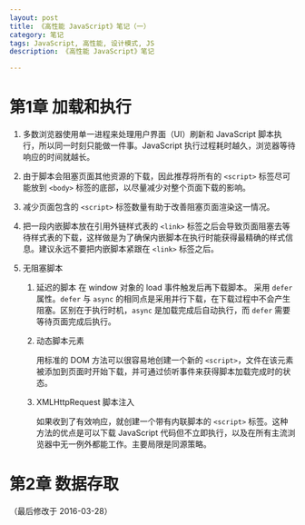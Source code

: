 ```yaml
---
layout: post
title: 《高性能 JavaScript》笔记（一）
category: 笔记
tags: JavaScript, 高性能, 设计模式, JS
description: 《高性能 JavaScript》笔记

---
```


# 第1章 加载和执行

1. 多数浏览器使用单一进程来处理用户界面（UI）刷新和 JavaScript 脚本执行，所以同一时刻只能做一件事。JavaScript 执行过程耗时越久，浏览器等待响应的时间就越长。
2. 由于脚本会阻塞页面其他资源的下载，因此推荐将所有的 `<script>` 标签尽可能放到 `<body>` 标签的底部，以尽量减少对整个页面下载的影响。
3. 减少页面包含的 `<script>` 标签数量有助于改善阻塞页面渲染这一情况。
4. 把一段内嵌脚本放在引用外链样式表的 `<link>` 标签之后会导致页面阻塞去等待样式表的下载，这样做是为了确保内嵌脚本在执行时能获得最精确的样式信息。建议永远不要把内嵌脚本紧跟在 `<link>` 标签之后。
5. 无阻塞脚本

	1. 延迟的脚本
		在 window 对象的 load 事件触发后再下载脚本。 采用 `defer` 属性。`defer` 与 `async` 的相同点是采用并行下载，在下载过程中不会产生阻塞。区别在于执行时机，`async` 是加载完成后自动执行，而 `defer` 需要等待页面完成后执行。

	2. 动态脚本元素
	
		用标准的 DOM 方法可以很容易地创建一个新的 `<script>`，文件在该元素被添加到页面时开始下载，并可通过侦听事件来获得脚本加载完成时的状态。
		
	3. XMLHttpRequest 脚本注入
	
		如果收到了有效响应，就创建一个带有内联脚本的 `<script>` 标签。这种方法的优点是可以下载 JavaScript 代码但不立即执行，以及在所有主流浏览器中无一例外都能工作。主要局限是同源策略。
		
# 第2章 数据存取

（最后修改于 2016-03-28）